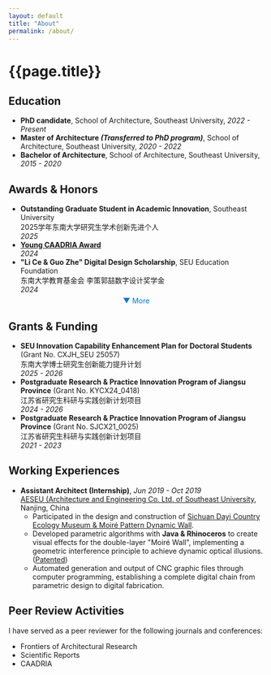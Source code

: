 ```yaml
---
layout: default
title: "About"
permalink: /about/
---
```


<h1 class="subpage-title">{{page.title}}</h1>
<div class="post-line"></div>

## Education

* **PhD candidate**, School of Architecture, Southeast University, _2022 - Present_
* **Master of Architecture _(Transferred to PhD program)_**, School of Architecture, Southeast University, _2020 - 2022_
* **Bachelor of Architecture**, School of Architecture, Southeast University, _2015 - 2020_

## Awards & Honors
<ul style="margin-bottom: 0">
  <li><strong>Outstanding Graduate Student in Academic Innovation</strong>, Southeast University<br>
    2025学年东南大学研究生学术创新先进个人<br><em>2025</em></li>
  <li><a href="https://caadria2024.org/young-caadria-award/" target="_blank"><strong>Young CAADRIA Award</strong></a><br><em>2024</em></li>
  <li><strong>"Li Ce & Guo Zhe" Digital Design Scholarship</strong>, SEU Education Foundation<br>
    东南大学教育基金会 李策郭喆数字设计奖学金<br><em>2024</em></li>
</ul>
<div id="awards-more-wrapper" style="overflow: hidden; max-height: 0; transition: max-height 0.6s ease;">
  <ul style="margin-bottom: 0">
    <li><strong>Huajian Cup - Excellent graduation design of School of Architecture, SEU, 2nd prize</strong><br>
      华建杯-东南大学建筑学院优秀毕业设计 二等奖<br><em>2020</em></li>
    <li><a href="https://jyt.jiangsu.gov.cn/art/2019/11/29/art_58320_8830110.html" target="_blank">
      <strong>The Fifth College Students' "Internet+" Innovation and Entrepreneurship Competition of Jiangsu Province, 3rd prize</strong><br>
      第五届江苏省“互联网+”大学生创新创业大赛 三等奖</a><br><em>2019</em></li>
    <li><a href="https://mp.weixin.qq.com/s/CGAgZolizSUpwOK2aUHU1g" target="_blank">
      <strong>2019 International University SNOW CONSTRUCTION COMPETITION, 3rd prize</strong><br>
      2019国际高校雪构建造节 三等奖</a><br><em>2019</em></li>
    <li><a href="https://mp.weixin.qq.com/s/W18nk_L7iyhW81VjW4LuRw" target="_blank">
      <strong>“CSCEC Strait Cup” The Fourth Cross-Strait College Students Construction Competition, 3rd prize</strong><br>
      “中建海峡杯”第四届海峡两岸大学生实体建构大赛 铜奖</a><br><em>2017</em></li>
  </ul>
</div>

<div style="text-align: center; margin-top: 5px; margin-bottom: 10px">
  <a id="toggle-awards" href="javascript:void(0);" onclick="toggleAwards()" style="font-size: 14px; color: #007acc; text-decoration: none;">
    ▼ More
  </a>
</div>

## Grants & Funding

* **SEU Innovation Capability Enhancement Plan for Doctoral Students** (Grant No. CXJH\_SEU 25057)  
  东南大学博士研究生创新能力提升计划  
  _2025 - 2026_
* **Postgraduate Research & Practice Innovation Program of Jiangsu Province** (Grant No. KYCX24\_0418)  
  江苏省研究生科研与实践创新计划项目  
  _2024 - 2026_
* **Postgraduate Research & Practice Innovation Program of Jiangsu Province** (Grant No. SJCX21\_0025)  
  江苏省研究生科研与实践创新计划项目  
  _2021 - 2023_

## Working Experiences

* **Assistant Architect (Internship)**, _Jun 2019 - Oct 2019_     
  <a href="https://adri.seu.edu.cn/main.htm" target="_blank">AESEU (Architecture and Engineering Co. Ltd. of Southeast
  University</a>, Nanjing, China
    * Participated in the design and construction
      of [Sichuan Dayi Country Ecology Museum & Moiré Pattern Dynamic Wall](../projects/2019-10-01-moire-wall).
    * Developed parametric algorithms with **Java & Rhinoceros** to create visual effects for the double-layer "Moiré
      Wall", implementing a geometric interference principle to achieve dynamic optical
      illusions. ([Patented](../publications/2025-03-13-moire-wall-patent))
    * Automated generation and output of CNC graphic files through computer programming, establishing a complete digital
      chain from parametric design to digital fabrication.

## Peer Review Activities

I have served as a peer reviewer for the following journals and conferences:

* Frontiers of Architectural Research
* Scientific Reports
* CAADRIA


<script>
function toggleAwards() {
  var wrapper = document.getElementById("awards-more-wrapper");
  var link = document.getElementById("toggle-awards");
  if (wrapper.style.maxHeight === "0px" || wrapper.style.maxHeight === "") {
    wrapper.style.maxHeight = "800px";
    link.innerHTML = "▲ Less";
  } else {
    wrapper.style.maxHeight = "0px";
    link.innerHTML = "▼ More";
  }
}
</script>